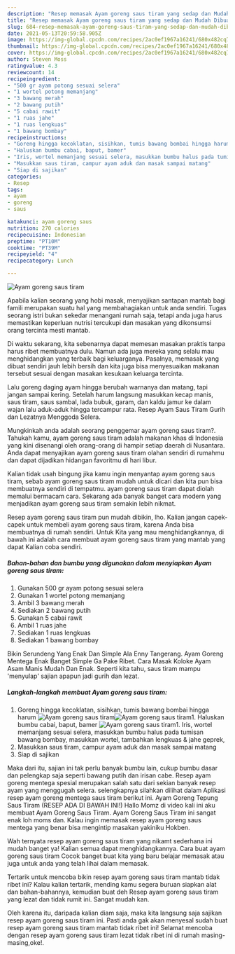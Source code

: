 ```yaml
---
description: "Resep memasak Ayam goreng saus tiram yang sedap dan Mudah Dibuat"
title: "Resep memasak Ayam goreng saus tiram yang sedap dan Mudah Dibuat"
slug: 684-resep-memasak-ayam-goreng-saus-tiram-yang-sedap-dan-mudah-dibuat
date: 2021-05-13T20:59:58.905Z
image: https://img-global.cpcdn.com/recipes/2ac0ef1967a16241/680x482cq70/ayam-goreng-saus-tiram-foto-resep-utama.jpg
thumbnail: https://img-global.cpcdn.com/recipes/2ac0ef1967a16241/680x482cq70/ayam-goreng-saus-tiram-foto-resep-utama.jpg
cover: https://img-global.cpcdn.com/recipes/2ac0ef1967a16241/680x482cq70/ayam-goreng-saus-tiram-foto-resep-utama.jpg
author: Steven Moss
ratingvalue: 4.3
reviewcount: 14
recipeingredient:
- "500 gr ayam potong sesuai selera"
- "1 wortel potong memanjang"
- "3 bawang merah"
- "2 bawang putih"
- "5 cabai rawit"
- "1 ruas jahe"
- "1 ruas lengkuas"
- "1 bawang bombay"
recipeinstructions:
- "Goreng hingga kecoklatan, sisihkan, tumis bawang bombai hingga harum"
- "Haluskan bumbu cabai, baput, bamer"
- "Iris, wortel memanjang sesuai selera, masukkan bumbu halus pada tumisan bawang bombay, masukkan wortel, tambahkan lengkuas &amp; jahe geprek,"
- "Masukkan saus tiram, campur ayam aduk dan masak sampai matang"
- "Siap di sajikan"
categories:
- Resep
tags:
- ayam
- goreng
- saus

katakunci: ayam goreng saus 
nutrition: 270 calories
recipecuisine: Indonesian
preptime: "PT10M"
cooktime: "PT39M"
recipeyield: "4"
recipecategory: Lunch

---
```



![Ayam goreng saus tiram](https://img-global.cpcdn.com/recipes/2ac0ef1967a16241/680x482cq70/ayam-goreng-saus-tiram-foto-resep-utama.jpg)

Apabila kalian seorang yang hobi masak, menyajikan santapan mantab bagi famili merupakan suatu hal yang membahagiakan untuk anda sendiri. Tugas seorang istri bukan sekedar menangani rumah saja, tetapi anda juga harus memastikan keperluan nutrisi tercukupi dan masakan yang dikonsumsi orang tercinta mesti mantab.

Di waktu  sekarang, kita sebenarnya dapat memesan masakan praktis tanpa harus ribet membuatnya dulu. Namun ada juga mereka yang selalu mau menghidangkan yang terbaik bagi keluarganya. Pasalnya, memasak yang dibuat sendiri jauh lebih bersih dan kita juga bisa menyesuaikan makanan tersebut sesuai dengan masakan kesukaan keluarga tercinta. 

Lalu goreng daging ayam hingga berubah warnanya dan matang, tapi jangan sampai kering. Setelah harum langsung masukkan kecap manis, saus tiram, saus sambal, lada bubuk, garam, dan kaldu jamur ke dalam wajan lalu aduk-aduk hingga tercampur rata. Resep Ayam Saus Tiram Gurih dan Lezatnya Menggoda Selera.

Mungkinkah anda adalah seorang penggemar ayam goreng saus tiram?. Tahukah kamu, ayam goreng saus tiram adalah makanan khas di Indonesia yang kini disenangi oleh orang-orang di hampir setiap daerah di Nusantara. Anda dapat menyajikan ayam goreng saus tiram olahan sendiri di rumahmu dan dapat dijadikan hidangan favoritmu di hari libur.

Kalian tidak usah bingung jika kamu ingin menyantap ayam goreng saus tiram, sebab ayam goreng saus tiram mudah untuk dicari dan kita pun bisa membuatnya sendiri di tempatmu. ayam goreng saus tiram dapat diolah memalui bermacam cara. Sekarang ada banyak banget cara modern yang menjadikan ayam goreng saus tiram semakin lebih nikmat.

Resep ayam goreng saus tiram pun mudah dibikin, lho. Kalian jangan capek-capek untuk membeli ayam goreng saus tiram, karena Anda bisa membuatnya di rumah sendiri. Untuk Kita yang mau menghidangkannya, di bawah ini adalah cara membuat ayam goreng saus tiram yang mantab yang dapat Kalian coba sendiri.

<!--inarticleads1-->

##### Bahan-bahan dan bumbu yang digunakan dalam menyiapkan Ayam goreng saus tiram:

1. Gunakan 500 gr ayam potong sesuai selera
1. Gunakan 1 wortel potong memanjang
1. Ambil 3 bawang merah
1. Sediakan 2 bawang putih
1. Gunakan 5 cabai rawit
1. Ambil 1 ruas jahe
1. Sediakan 1 ruas lengkuas
1. Sediakan 1 bawang bombay


Bikin Serundeng Yang Enak Dan Simple Ala Enny Tangerang. Ayam Goreng Mentega Enak Banget Simple Ga Pake Ribet. Cara Masak Koloke Ayam Asam Manis Mudah Dan Enak. Seperti kita tahu, saus tiram mampu &#39;menyulap&#39; sajian apapun jadi gurih dan lezat. 

<!--inarticleads2-->

##### Langkah-langkah membuat Ayam goreng saus tiram:

1. Goreng hingga kecoklatan, sisihkan, tumis bawang bombai hingga harum
<img src="https://img-global.cpcdn.com/steps/8279975c62f8a9c2/160x128cq70/ayam-goreng-saus-tiram-langkah-memasak-1-foto.jpg" alt="Ayam goreng saus tiram"><img src="https://img-global.cpcdn.com/steps/6a6f9f36350b95de/160x128cq70/ayam-goreng-saus-tiram-langkah-memasak-1-foto.jpg" alt="Ayam goreng saus tiram">1. Haluskan bumbu cabai, baput, bamer
<img src="https://img-global.cpcdn.com/steps/e4636fc35271b823/160x128cq70/ayam-goreng-saus-tiram-langkah-memasak-2-foto.jpg" alt="Ayam goreng saus tiram">1. Iris, wortel memanjang sesuai selera, masukkan bumbu halus pada tumisan bawang bombay, masukkan wortel, tambahkan lengkuas &amp; jahe geprek,
1. Masukkan saus tiram, campur ayam aduk dan masak sampai matang
1. Siap di sajikan


Maka dari itu, sajian ini tak perlu banyak bumbu lain, cukup bumbu dasar dan pelengkap saja seperti bawang putih dan irisan cabe. Resep ayam goreng mentega spesial merupakan salah satu dari sekian banyak resep ayam yang menggugah selera. selengkapnya silahkan dilihat dalam Aplikasi resep ayam goreng mentega saus tiram berikut ini. Ayam Goreng Tepung Saus Tiram (RESEP ADA DI BAWAH INI!) Hallo Momz di video kali ini aku membuat Ayam Goreng Saus Tiram. Ayam Goreng Saus Tiram ini sangat enak loh moms dan. Kalau ingin memasak resep ayam goreng saus mentega yang benar bisa mengintip masakan yakiniku Hokben. 

Wah ternyata resep ayam goreng saus tiram yang nikamt sederhana ini mudah banget ya! Kalian semua dapat menghidangkannya. Cara buat ayam goreng saus tiram Cocok banget buat kita yang baru belajar memasak atau juga untuk anda yang telah lihai dalam memasak.

Tertarik untuk mencoba bikin resep ayam goreng saus tiram mantab tidak ribet ini? Kalau kalian tertarik, mending kamu segera buruan siapkan alat dan bahan-bahannya, kemudian buat deh Resep ayam goreng saus tiram yang lezat dan tidak rumit ini. Sangat mudah kan. 

Oleh karena itu, daripada kalian diam saja, maka kita langsung saja sajikan resep ayam goreng saus tiram ini. Pasti anda gak akan menyesal sudah buat resep ayam goreng saus tiram mantab tidak ribet ini! Selamat mencoba dengan resep ayam goreng saus tiram lezat tidak ribet ini di rumah masing-masing,oke!.

